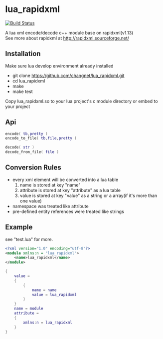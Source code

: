 # lua_rapidxml

[![Build Status](https://travis-ci.org/changnet/lua_rapidxml.svg?branch=master)](https://travis-ci.org/changnet/lua_rapidxml)

A lua xml encode/decode c++ module base on rapidxml(v1.13)  
See more about rapidxml at http://rapidxml.sourceforge.net/

Installation
------------

 Make sure lua develop environment already installed
 * git clone https://github.com/changnet/lua_rapidxml.git
 * cd lua_rapidxml
 * make
 * make test

 Copy lua_rapidxml.so to your lua project's c module directory or embed to your project

Api
-----

```lua
encode( tb,pretty )
encode_to_file( tb,file,pretty )

decode( str )
decode_from_file( file )
```

Conversion Rules
----------------
 * every xml element will be converted into a lua table
   1. name is stored at key "name"
   2. attribute is stored at key "attribute" as a lua table
   3. value is stored at key "value" as a string or a array(if it's more than one value)
 * namespace was treated like attribute
 * pre-defined entity references were treated like strings

Example
--------
see "test.lua" for more.  

```xml
<?xml version="1.0" encoding="utf-8"?>
<module xmlns:n = "lua_rapidxml">
    <name>lua_rapidxml</name>
</module>
```

```lua
{
    value =
    {
        {
            name = name
            value = lua_rapidxml
        }
    }
    name = module
    attribute =
    {
        xmlns:n = lua_rapidxml
    }
}
```
